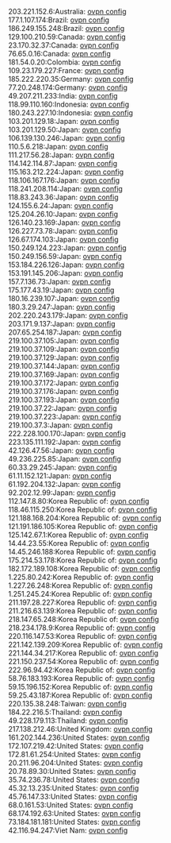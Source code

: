 203.221.152.6:Australia: [ovpn config](vpn/203_221_152_6.ovpn)  
177.1.107.174:Brazil: [ovpn config](vpn/177_1_107_174.ovpn)  
186.249.155.248:Brazil: [ovpn config](vpn/186_249_155_248.ovpn)  
129.100.210.59:Canada: [ovpn config](vpn/129_100_210_59.ovpn)  
23.170.32.37:Canada: [ovpn config](vpn/23_170_32_37.ovpn)  
76.65.0.16:Canada: [ovpn config](vpn/76_65_0_16.ovpn)  
181.54.0.20:Colombia: [ovpn config](vpn/181_54_0_20.ovpn)  
109.23.179.227:France: [ovpn config](vpn/109_23_179_227.ovpn)  
185.222.220.35:Germany: [ovpn config](vpn/185_222_220_35.ovpn)  
77.20.248.174:Germany: [ovpn config](vpn/77_20_248_174.ovpn)  
49.207.211.233:India: [ovpn config](vpn/49_207_211_233.ovpn)  
118.99.110.160:Indonesia: [ovpn config](vpn/118_99_110_160.ovpn)  
180.243.227.10:Indonesia: [ovpn config](vpn/180_243_227_10.ovpn)  
103.201.129.18:Japan: [ovpn config](vpn/103_201_129_18.ovpn)  
103.201.129.50:Japan: [ovpn config](vpn/103_201_129_50.ovpn)  
106.139.130.246:Japan: [ovpn config](vpn/106_139_130_246.ovpn)  
110.5.6.218:Japan: [ovpn config](vpn/110_5_6_218.ovpn)  
111.217.56.28:Japan: [ovpn config](vpn/111_217_56_28.ovpn)  
114.142.114.87:Japan: [ovpn config](vpn/114_142_114_87.ovpn)  
115.163.212.224:Japan: [ovpn config](vpn/115_163_212_224.ovpn)  
118.106.167.176:Japan: [ovpn config](vpn/118_106_167_176.ovpn)  
118.241.208.114:Japan: [ovpn config](vpn/118_241_208_114.ovpn)  
118.83.243.36:Japan: [ovpn config](vpn/118_83_243_36.ovpn)  
124.155.6.24:Japan: [ovpn config](vpn/124_155_6_24.ovpn)  
125.204.26.10:Japan: [ovpn config](vpn/125_204_26_10.ovpn)  
126.140.23.169:Japan: [ovpn config](vpn/126_140_23_169.ovpn)  
126.227.73.78:Japan: [ovpn config](vpn/126_227_73_78.ovpn)  
126.67.174.103:Japan: [ovpn config](vpn/126_67_174_103.ovpn)  
150.249.124.223:Japan: [ovpn config](vpn/150_249_124_223.ovpn)  
150.249.156.59:Japan: [ovpn config](vpn/150_249_156_59.ovpn)  
153.184.226.126:Japan: [ovpn config](vpn/153_184_226_126.ovpn)  
153.191.145.206:Japan: [ovpn config](vpn/153_191_145_206.ovpn)  
157.7.136.73:Japan: [ovpn config](vpn/157_7_136_73.ovpn)  
175.177.43.19:Japan: [ovpn config](vpn/175_177_43_19.ovpn)  
180.16.239.107:Japan: [ovpn config](vpn/180_16_239_107.ovpn)  
180.3.29.247:Japan: [ovpn config](vpn/180_3_29_247.ovpn)  
202.220.243.179:Japan: [ovpn config](vpn/202_220_243_179.ovpn)  
203.171.9.137:Japan: [ovpn config](vpn/203_171_9_137.ovpn)  
207.65.254.187:Japan: [ovpn config](vpn/207_65_254_187.ovpn)  
219.100.37.105:Japan: [ovpn config](vpn/219_100_37_105.ovpn)  
219.100.37.109:Japan: [ovpn config](vpn/219_100_37_109.ovpn)  
219.100.37.129:Japan: [ovpn config](vpn/219_100_37_129.ovpn)  
219.100.37.144:Japan: [ovpn config](vpn/219_100_37_144.ovpn)  
219.100.37.169:Japan: [ovpn config](vpn/219_100_37_169.ovpn)  
219.100.37.172:Japan: [ovpn config](vpn/219_100_37_172.ovpn)  
219.100.37.176:Japan: [ovpn config](vpn/219_100_37_176.ovpn)  
219.100.37.193:Japan: [ovpn config](vpn/219_100_37_193.ovpn)  
219.100.37.22:Japan: [ovpn config](vpn/219_100_37_22.ovpn)  
219.100.37.223:Japan: [ovpn config](vpn/219_100_37_223.ovpn)  
219.100.37.3:Japan: [ovpn config](vpn/219_100_37_3.ovpn)  
222.228.100.170:Japan: [ovpn config](vpn/222_228_100_170.ovpn)  
223.135.111.192:Japan: [ovpn config](vpn/223_135_111_192.ovpn)  
42.126.47.56:Japan: [ovpn config](vpn/42_126_47_56.ovpn)  
49.236.225.85:Japan: [ovpn config](vpn/49_236_225_85.ovpn)  
60.33.29.245:Japan: [ovpn config](vpn/60_33_29_245.ovpn)  
61.11.152.121:Japan: [ovpn config](vpn/61_11_152_121.ovpn)  
61.192.204.132:Japan: [ovpn config](vpn/61_192_204_132.ovpn)  
92.202.12.99:Japan: [ovpn config](vpn/92_202_12_99.ovpn)  
112.147.8.80:Korea Republic of: [ovpn config](vpn/112_147_8_80.ovpn)  
118.46.115.250:Korea Republic of: [ovpn config](vpn/118_46_115_250.ovpn)  
121.188.168.204:Korea Republic of: [ovpn config](vpn/121_188_168_204.ovpn)  
121.191.186.105:Korea Republic of: [ovpn config](vpn/121_191_186_105.ovpn)  
125.142.67.1:Korea Republic of: [ovpn config](vpn/125_142_67_1.ovpn)  
14.44.23.55:Korea Republic of: [ovpn config](vpn/14_44_23_55.ovpn)  
14.45.246.188:Korea Republic of: [ovpn config](vpn/14_45_246_188.ovpn)  
175.214.53.178:Korea Republic of: [ovpn config](vpn/175_214_53_178.ovpn)  
182.172.189.108:Korea Republic of: [ovpn config](vpn/182_172_189_108.ovpn)  
1.225.80.242:Korea Republic of: [ovpn config](vpn/1_225_80_242.ovpn)  
1.227.26.248:Korea Republic of: [ovpn config](vpn/1_227_26_248.ovpn)  
1.251.245.24:Korea Republic of: [ovpn config](vpn/1_251_245_24.ovpn)  
211.197.28.227:Korea Republic of: [ovpn config](vpn/211_197_28_227.ovpn)  
211.216.63.139:Korea Republic of: [ovpn config](vpn/211_216_63_139.ovpn)  
218.147.65.248:Korea Republic of: [ovpn config](vpn/218_147_65_248.ovpn)  
218.234.178.9:Korea Republic of: [ovpn config](vpn/218_234_178_9.ovpn)  
220.116.147.53:Korea Republic of: [ovpn config](vpn/220_116_147_53.ovpn)  
221.142.139.209:Korea Republic of: [ovpn config](vpn/221_142_139_209.ovpn)  
221.144.34.217:Korea Republic of: [ovpn config](vpn/221_144_34_217.ovpn)  
221.150.237.54:Korea Republic of: [ovpn config](vpn/221_150_237_54.ovpn)  
222.96.94.42:Korea Republic of: [ovpn config](vpn/222_96_94_42.ovpn)  
58.76.183.193:Korea Republic of: [ovpn config](vpn/58_76_183_193.ovpn)  
59.15.196.152:Korea Republic of: [ovpn config](vpn/59_15_196_152.ovpn)  
59.25.43.187:Korea Republic of: [ovpn config](vpn/59_25_43_187.ovpn)  
220.135.38.248:Taiwan: [ovpn config](vpn/220_135_38_248.ovpn)  
184.22.216.5:Thailand: [ovpn config](vpn/184_22_216_5.ovpn)  
49.228.179.113:Thailand: [ovpn config](vpn/49_228_179_113.ovpn)  
217.138.212.46:United Kingdom: [ovpn config](vpn/217_138_212_46.ovpn)  
161.202.144.236:United States: [ovpn config](vpn/161_202_144_236.ovpn)  
172.107.219.42:United States: [ovpn config](vpn/172_107_219_42.ovpn)  
172.81.61.254:United States: [ovpn config](vpn/172_81_61_254.ovpn)  
20.211.96.204:United States: [ovpn config](vpn/20_211_96_204.ovpn)  
20.78.89.30:United States: [ovpn config](vpn/20_78_89_30.ovpn)  
35.74.236.78:United States: [ovpn config](vpn/35_74_236_78.ovpn)  
45.32.13.235:United States: [ovpn config](vpn/45_32_13_235.ovpn)  
45.76.147.33:United States: [ovpn config](vpn/45_76_147_33.ovpn)  
68.0.161.53:United States: [ovpn config](vpn/68_0_161_53.ovpn)  
68.174.192.63:United States: [ovpn config](vpn/68_174_192_63.ovpn)  
73.184.181.181:United States: [ovpn config](vpn/73_184_181_181.ovpn)  
42.116.94.247:Viet Nam: [ovpn config](vpn/42_116_94_247.ovpn)  
